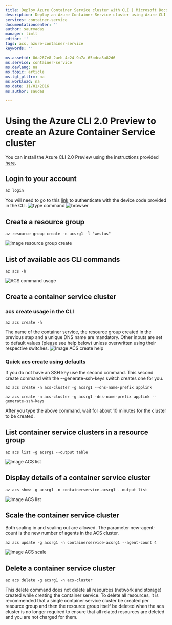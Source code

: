 ```yaml
---
title: Deploy Azure Container Service cluster with CLI | Microsoft Docs
description: Deploy an Azure Container Service cluster using Azure CLI 2.0 Preview
services: container-service
documentationcenter: ''
author: sauryadas
manager: timlt
editor: ''
tags: acs, azure-container-service
keywords: ''

ms.assetid: 8da267e8-2aeb-4c24-9a7a-65bdca3a82d6
ms.service: container-service
ms.devlang: na
ms.topic: article
ms.tgt_pltfrm: na
ms.workload: na
ms.date: 11/01/2016
ms.author: saudas

---
```

# Using the Azure CLI 2.0 Preview to create an Azure Container Service cluster
You can install the Azure CLI 2.0 Preview using the instructions provided [here](https://github.com/Azure/azure-cli).

## Login to your account
```azurecli
az login 
```
You will need to go to this [link](https://login.microsoftonline.com/common/oauth2/deviceauth) to authenticate with the device code provided in the CLI.
![type command](media/container-service-create-acs-cluster-cli-2/login.png)
![browser](media/container-service-create-acs-cluster-cli-2/login-browser.png)

## Create a resource group
```azurecli
az resource group create -n acsrg1 -l "westus"
```
![Image resource group create](media/container-service-create-acs-cluster-cli-2/rg-create.png)

## List of available acs CLI commands
```azurecli
az acs -h
```
![ACS command usage](media/container-service-create-acs-cluster-cli-2/acs-command-usage-help.png)

## Create a container service cluster

### acs create usage in the CLI

```azurecli
az acs create -h
```
The name of the container service, the resource group created in the previous step and a unique DNS name are mandatory. 
Other inputs are set to default values (please see help below) unless overwritten using their respective switches.
![Image ACS create help](media/container-service-create-acs-cluster-cli-2/create-help.png)

### Quick acs create using defaults 

If you do not have an SSH key use the second command. This second create command with the --generate-ssh-keys switch creates one for you.

```azurecli
az acs create -n acs-cluster -g acsrg1 --dns-name-prefix applink
```

```azurecli
az acs create -n acs-cluster -g acsrg1 -dns-name-prefix applink --generate-ssh-keys
```
After you type the above command, wait for about 10 minutes for the cluster to be created.

## List container service clusters in a resource group
```azurecli
az acs list -g acsrg1 --output table
```
![Image ACS list](media/container-service-create-acs-cluster-cli-2/acs-list.png)

## Display details of a container service cluster
```azurecli
az acs show -g acsrg1 -n containerservice-acsrg1 --output list
```
![Image ACS list](media/container-service-create-acs-cluster-cli-2/acs-show.png)

## Scale the container service cluster
Both scaling in and scaling out are allowed. The parameter new-agent-count is the new number of agents in the ACS cluster.

```azurecli
az acs update -g acsrg1 -n containerservice-acsrg1 --agent-count 4
```
![Image ACS scale](media/container-service-create-acs-cluster-cli-2/acs-scale.png)

## Delete a container service cluster
```azurecli
az acs delete -g acsrg1 -n acs-cluster 
```

This delete command does not delete all resources (network and storage) created while creating the container service. To delete all resources, it is recommended that a single container service cluster be created per resource group and then the resource group itself be deleted when the acs cluster is no longer required to ensure that all related resources are deleted and you are not charged for them.

